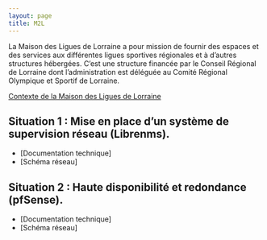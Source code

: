 ```yaml
---
layout: page
title: M2L
---
```

La Maison des Ligues de Lorraine a pour mission de fournir des espaces et des services aux différentes ligues sportives régionales et à d’autres structures hébergées. C’est une structure financée par le Conseil Régional de Lorraine dont l’administration est déléguée au Comité Régional Olympique et Sportif de Lorraine.

[Contexte de la Maison des Ligues de Lorraine](#)

## Situation 1 : Mise en place d’un système de supervision réseau (Librenms).

- [Documentation technique]
- [Schéma réseau]

## Situation 2 : Haute disponibilité et redondance (pfSense).

- [Documentation technique]
- [Schéma réseau]
